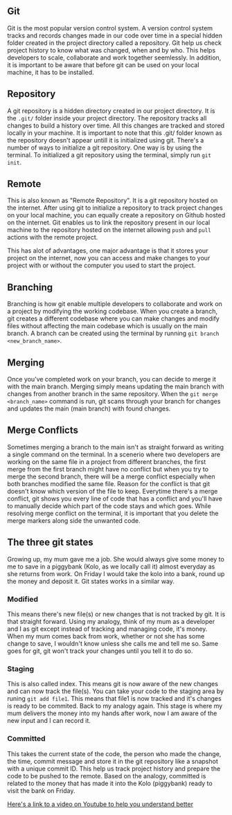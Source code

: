 ## Git
Git is the most popular version control system. A version control system tracks and records changes made in our code over time in a special hidden folder created in the project directory called a repository. Git help us check project history to know what was changed, when and by who. This helps developers to scale, collaborate and work together seemlessly. In addition, it is important to be aware that before git can be used on your local machine, it has to be installed.

## Repository
A git repository is a hidden directory created in our project directory. It is the `.git/` folder inside your project directory. The repository tracks all changes to build a history over time. All this changes are tracked and stored locally in your machine.
It is important to note that this .git/ folder known as the repository doesn't appear untill it is initialized using git. There's a number of ways to initialize a git repository. One way is by using the terminal. To initialized a git repository using the terminal, simply run `git init`.

## Remote
This is also known as "Remote Repository". It is a git repository hosted on the internet. After using git to initialize a repository to track project changes on your local machine, you can equally create a repository on Github hosted on the internet. Git enables us to link the repository present in our local machine to the repository hosted on the internet allowing `push` and `pull` actions with the remote project.

This has alot of advantages, one major advantage is that it stores your project on the internet, now you can access and make changes to your project with or without the computer you used to start the project. 

## Branching
Branching is how git enable multiple developers to collaborate and work on a project by modifying the working codebase. When you create a branch, git creates a different codebase where you can make changes and modify files without affecting the main codebase which is usually on the main branch. A branch can be created using the terminal by running `git branch <new_branch_name>`.

## Merging
Once you’ve completed work on your branch, you can decide to merge it with the main branch. Merging simply means updating the main branch with changes from another branch in the same repository. When the `git merge <branch_name>` command is run, git scans through your branch for changes and updates the main (main branch) with found changes. 

## Merge Conflicts
Sometimes merging a branch to the main isn't as straight forward as writing a single command on the terminal. In a scenerio where two developers are working on the same file in a project from different branches, the first merge from the first branch might have no conflict but when you try to merge the second branch, there will be a merge conflict especially when both branches modified the same file. Reason for the conflict is that git doesn't know which version of the file to keep. Everytime there's a merge conflict, git shows you every line of code that has a conflict and you'll have to manually decide which part of the code stays and which goes. While resolving merge conflict on the terminal, it is important that you delete the merge markers along side the unwanted code.

## The three git states
Growing up, my mum gave me a job. She would always give some money to me to save in a piggybank (Kolo, as we locally call it) almost everyday as she returns from work. On Friday I would take the kolo into a bank, round up the money and deposit it. Git states works in a similar way.

### Modified
This means there's new file(s) or new changes that is not tracked by git. It is that straight forward. Using my analogy, think of my mum as a developer and I as git except instead of tracking and managing code, it's money. When my mum comes back from work, whether or not she has some change to save, I wouldn't know unless she calls me and tell me so. Same goes for git, git won't track your changes until you tell it to do so.

### Staging
This is also called index. This means git is now aware of the new changes and can now track the file(s). You can take your code to the staging area by runing `git add file1`. This means that file1 is now tracked and it's changes is ready to be commited. Back to my analogy again. This stage is where my mum delivers the money into my hands after work, now I am aware of the new input and I can record it.

### Committed
This takes the current state of the code, the person who made the change, the time, commit message and store it in the git repository like a snapshot with a unique commit ID. This help us track project history and prepare the code to be pushed to the remote. Based on the analogy, committed is related to the money that has made it into the Kolo (piggybank) ready to visit the bank on Friday.



[Here's a link to a video on Youtube to help you understand better](https://www.youtube.com/watch?v=8JJ101D3knE)
